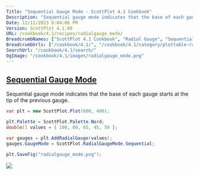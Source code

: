 ```yaml
---
Title: "Sequential Gauge Mode - ScottPlot 4.1 Cookbook"
Description: "Sequential gauge mode indicates that the base of each gauge starts at the tip of the previous gauge."
Date: 12/11/2023 8:04:06 PM
Version: ScottPlot 4.1.69
URL: /cookbook/4.1/recipes/radialgauge_mode/
BreadcrumbNames: ["ScottPlot 4.1 Cookbook", "Radial Gauge", "Sequential Gauge Mode"]
BreadcrumbUrls: ["/cookbook/4.1/", "/cookbook/4.1/category/plottable-radialgauge", "/cookbook/4.1/recipes/radialgauge_mode/"]
SearchUrl: "/cookbook/4.1/search/"
OgImage: "/cookbook/4.1/images/radialgauge_mode.png"
---
```


<h2><a href='/cookbook/4.1/recipes/radialgauge_mode/'>Sequential Gauge Mode</a></h2>

Sequential gauge mode indicates that the base of each gauge starts at the tip of the previous gauge.

```cs
var plt = new ScottPlot.Plot(600, 400);

plt.Palette = ScottPlot.Palette.Nord;
double[] values = { 100, 80, 65, 45, 50 };

var gauges = plt.AddRadialGauge(values);
gauges.GaugeMode = ScottPlot.RadialGaugeMode.Sequential;

plt.SaveFig("radialgauge_mode.png");
```

<img src='../../images/radialgauge_mode.png' class='d-block mx-auto my-5' />


